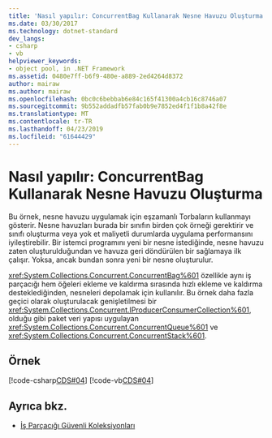 ```yaml
---
title: 'Nasıl yapılır: ConcurrentBag Kullanarak Nesne Havuzu Oluşturma'
ms.date: 03/30/2017
ms.technology: dotnet-standard
dev_langs:
- csharp
- vb
helpviewer_keywords:
- object pool, in .NET Framework
ms.assetid: 0480e7ff-b6f9-480e-a889-2ed4264d8372
author: mairaw
ms.author: mairaw
ms.openlocfilehash: 0bc0c6bebbab6e84c165f41300a4cb16c8746a07
ms.sourcegitcommit: 9b552addadfb57fab0b9e7852ed4f1f1b8a42f8e
ms.translationtype: MT
ms.contentlocale: tr-TR
ms.lasthandoff: 04/23/2019
ms.locfileid: "61644429"
---
```

# <a name="how-to-create-an-object-pool-by-using-a-concurrentbag"></a>Nasıl yapılır: ConcurrentBag Kullanarak Nesne Havuzu Oluşturma
Bu örnek, nesne havuzu uygulamak için eşzamanlı Torbaların kullanmayı gösterir. Nesne havuzları burada bir sınıfın birden çok örneği gerektirir ve sınıfı oluşturma veya yok et maliyetli durumlarda uygulama performansını iyileştirebilir. Bir istemci programını yeni bir nesne istediğinde, nesne havuzu zaten oluşturulduğundan ve havuza geri döndürülen bir sağlamaya ilk çalışır. Yoksa, ancak bundan sonra yeni bir nesne oluşturulur.  
  
 <xref:System.Collections.Concurrent.ConcurrentBag%601> özellikle aynı iş parçacığı hem öğeleri ekleme ve kaldırma sırasında hızlı ekleme ve kaldırma desteklediğinden, nesneleri depolamak için kullanılır. Bu örnek daha fazla geçici olarak oluşturulacak genişletilmesi bir <xref:System.Collections.Concurrent.IProducerConsumerCollection%601>, olduğu gibi paket veri yapısı uygulayan <xref:System.Collections.Concurrent.ConcurrentQueue%601> ve <xref:System.Collections.Concurrent.ConcurrentStack%601>.  
  
## <a name="example"></a>Örnek  
 [!code-csharp[CDS#04](../../../../samples/snippets/csharp/VS_Snippets_Misc/cds/cs/objectpool.cs#04)]
 [!code-vb[CDS#04](../../../../samples/snippets/visualbasic/VS_Snippets_Misc/cds/vb/objectpool04.vb#04)]  
  
## <a name="see-also"></a>Ayrıca bkz.

- [İş Parçacığı Güvenli Koleksiyonları](../../../../docs/standard/collections/thread-safe/index.md)
